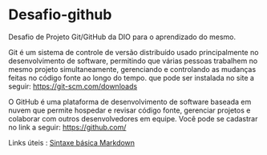 # Desafio-github
Desafio de Projeto Git/GitHub da DIO para o aprendizado do mesmo.

Git é um sistema de controle de versão distribuído usado principalmente no desenvolvimento de software, permitindo que várias pessoas trabalhem no mesmo projeto simultaneamente, gerenciando e controlando as mudanças feitas no código fonte ao longo do tempo. que pode ser instalada no site a seguir:
https://git-scm.com/downloads

O GitHub é uma plataforma de desenvolvimento de software baseada em nuvem que permite hospedar e revisar código fonte, gerenciar projetos e colaborar com outros desenvolvedores em equipe. Você pode se cadastrar no link a seguir:
https://github.com/

Links úteis : 
[Sintaxe básica Markdown](https://www.markdownguide.org/basic-syntax/)
